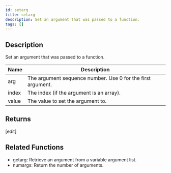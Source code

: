 ```yaml
---
id: setarg
title: setarg
description: Set an argument that was passed to a function.
tags: []
---
```


<TagLinks />

## Description

Set an argument that was passed to a function.

| Name  | Description                                                 |
| ----- | ----------------------------------------------------------- |
| arg   | The argument sequence number. Use 0 for the first argument. |
| index | The index (if the argument is an array).                    |
| value | The value to set the argument to.                           |

## Returns

[edit]

## Related Functions

- getarg: Retrieve an argument from a variable argument list.
- numargs: Return the number of arguments.
